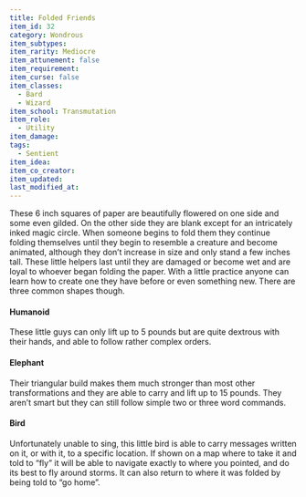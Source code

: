 ```yaml
---
title: Folded Friends
item_id: 32
category: Wondrous
item_subtypes:
item_rarity: Mediocre
item_attunement: false
item_requirement:
item_curse: false
item_classes:
  - Bard
  - Wizard
item_school: Transmutation
item_role:
  - Utility
item_damage:
tags:
  - Sentient
item_idea:
item_co_creator:
item_updated:
last_modified_at:
---
```


These 6 inch squares of paper are beautifully flowered on one side and some even gilded. On the other side they are blank except for an intricately inked magic circle.
When someone begins to fold them they continue folding themselves until they begin to resemble a creature and become animated, although they don’t increase in size and only stand a few inches tall. These little helpers last until they are damaged or become wet and are loyal to whoever began folding the paper.
With a little practice anyone can learn how to create one they have before or even something new. There are three common shapes though.

#### Humanoid
These little guys can only lift up to 5 pounds but are quite dextrous with their hands, and able to follow rather complex orders.
#### Elephant
Their triangular build makes them much stronger than most other transformations and they are able to carry and lift up to 15 pounds. They aren’t smart but they can still follow simple two or three word commands.
#### Bird
Unfortunately unable to sing, this little bird is able to carry messages written on it, or with it, to a specific location. If shown on a map where to take it and told to “fly” it will be able to navigate exactly to where you pointed, and do its best to fly around storms. It can also return to where it was folded by being told to “go home”.
